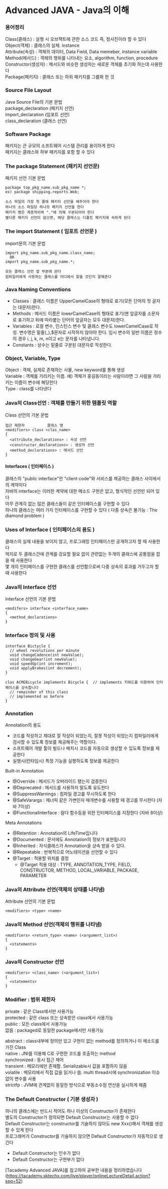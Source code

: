 # Advanced JAVA - Java의 이해
### 용어정리
Class(클래스) : 실행 시 오브젝트에 관한 소스 코드 즉, 청사진이라 할 수 있다  
Object(객체) : 클래스의 실체. instance  
Attribute(속성) : 객체의 데이터, Data Field, Data memeber, instance variable  
Method(메서드) : 객체의 행위를 나타내는 요소, algorithm, function, procedure  
Constructor(생성자) : 메서드와 비슷한 생성자는 새로운 객체를 초기화 하는데 사용한다  
Package(패키지) : 클래스 또는 하위 패키지를 그룹화 한 것  

### Source File Layout
Java Source File의 기본 문법  
package_declaration (패키지 선언)  
import_declaration (임포트 선언)  
class_declaration (클래스 선언)  

### Software Package
패키지는 큰 규모의 소프트웨어 시스템 관리를 용이하게 한다  
패키지는 클래스와 하부 패키지를 포함 할 수 있다  

### The package Statement (패키지 선언문)
패키지 선언 기본 문법
```
package top_pkg_name.sub_pkg_name *;
ex) package shipping.reports.Web;

소스 파일의 가장 첫 줄에 패키지 선언을 해주어야 한다
하나의 소스 파일당 하나의 패키지 선언을 한다
패키지 명은 계층적이며 "."에 의해 구분되어야 한다
별다른 패키지 선언이 없으면, 해당 클래스는 디폴트 패키지에 속하게 된다
```

### The import Statement ( 임포트 선언문 )
import문의 기본 문법
```
import pkg_name.sub_pkg_name.class_name;
  OR
import pkg_name.sub_pkg_name.*;

모든 클래스 선언 앞 부분에 쓴다
컴파일러에게 사용하는 클래스를 어디에서 찾을 것인지 말해준다
```

### Java Naming Conventions
* Classes : 클래스 이름은 UpperCamelCase의 형태로 표기(모든 단어의 첫 글자는 대문자)한다.
* Methods : 메서드 이름은 lowerCamelCase의 형태로 표기(맨 앞글자를 소문자로 표기하고 뒤에 따라붙는 단어의 앞글자는 모두 대문자)한다.
* Variables : 로컬 변수, 인스턴스 변수 및 클래스 변수도 lowerCamelCase로 작성. 변수명은 밑줄(_),$문자로 시작하지 않아야 한다. 임시 변수의 일반 이름은 정수의 경우 i, j, k, m, n이고 e는 문자를 나타냅니다.
* Constants : 상수는 밑줄로 구분된 대문자로 작성한다.


### Object, Variable, Type
Object : 객체, 실제로 존재하는 사물,  new keyword를 통해 생성  
Variable : 객체를 가리키는 이름. 예) 객체가 홍길동이라는 사람이라면 그 사람을 가리키는 이름이 변수에 해당한다  
Type : class를 나타낸다


### Java의 Class선언 : 객체를 만들기 위한 템플릿 역할
Class 선언의 기본 문법
```
접근 제한자          클래스 명
<modifiers> class <clas_name>
{
  <attribute_declarations> : 속성 선언
  <constructor_declarations> : 생성자 선언
  <method_declarations> : 메서드 선언
}
```


#### Interfaces ( 인터페이스 )
클래스의 "public interface"란 "client code"와 서비스를 제공하는 클래스 사이에서의 계약이다  
자바의 interface는 이러한 계약에 대한 메소드 구현은 없고, 형식적인 선언만 되어 있다  
아무 관계각 없는 많은 클래스들이 같은 인터페이스를 구현할 수 있다  
하나의 클래스는 여러 가지 인터페이스를 구현할 수 있다 ( 다중 상속은 불가능 : The diamond problem )


### Uses of Interface ( 인터페이스의 용도 )
클래스의 실제 내용을 보이지 않고, 프로그래밍 인터페이스만 공개하고자 할 때 사용한다  
억지로 두 클래스간에 관계를 강요할 필요 없이 관련없는 두개의 클래스에 공통점을 잡을 때 사용한다  
몇 개의 인터페이스를 구현한 클래스를 선언함으로써 다중 상속의 효과를 거두고자 할 때 사용한다


### Java의 Interface 선언
Interface 선언의 기본 문법
```
<modifers> interface <interface_name>
{
  <method_declarations>
}
```


### Interface 정의 및 사용
```
interface Bictycle {
  // wheel revolutions per minute
  void changeCadence(int newValue);
  void changeGear(int newValue);
  void speedUp(int increment);
  void applyBrakes(int decrement);
}

clas ACMEBicycle implements Bicycle {  // implements 키워드를 이용하여 인터페이스를 상속합니다
  // remainder of this class 
  // implemented as before
}
```


### Annotation 
Annotation의 용도
* 코드를 작성하고 제대로 잘 작성이 되었는지, 잘못 작성이 되었는지 컴파일러에게 검사할 수 있도록 정보를 제공해주는 역할이다.
* 소프트웨어 개발 툴이 빌드나 배치시 코드를 자동으로 생성할 수 있도록 정보를 제공한다
* 실행시(런타임시) 특정 기능을 실행하도록 정보를 제공한다

Built-in Annotation
* @Override : 메서드가 오버라이드 됐는지 검증한다
* @Deprecated : 메서드를 사용하지 말도록 유도한다
* @SuppressWarnings : 컴파일 경고를 무시하도록 한다
* @SafeVarargs : 제너릭 같은 가변인자 매개변수를 사용할 때 경고를 무시한다 (자바 7이상)
* @FunctionalInterface : 람다 함수등을 위한 인터페이스를 지정한다 (자바 8이상)

Meta Annotations
* @Retention : Annotation의 LifeTime입니다
* @Documented : 문서에도 Annotation의 정보가 표현됩니다
* @Inherited : 자식클래스가 Annotation을 상속 받을 수 있다.
* @Repeatable : 반복적으로 어노테이션을 선언할 수 있다
* @Target : 적용할 위치를 결정
  * @Target 적용 대상 : TYPE, ANNOTATION_TYPE, FIELD, CONSTRUCTOR, METHOD, LOCAL_VARIABLE, PACKAGE, PARAMETER


### Java의 Attribute 선언(객체의 상태를 나타냄)
Attribute 선언의 기본 문법
```
<modifiers> <type> <name>
```
### Java의 Method 선언(객체의 행위를 나타냄)
```
<modifiers> <return_type> <name> (<argument_list>)
{
  <statements>
}
```
### Java의 Constructor 선언
```
<modifiers> <class_name> (<argument_list>)
{
  <statements>
}
```


### Modifier : 범위 제한자
private : 같은 Class에서만 사용가능  
protected : 같은 class 또는 상속받은 class에서 사용가능  
public : 모든 class에서 사용가능  
없음 : packaged로 동일한 package에서만 사용가능  

abstract : class내부에 정의만 있고 구현이 없는 method를 정의하거나 이 메소드를 가진 Class  
native : JNI를 이용해 C로 구현한 코드를 호출하는 method  
synchronized : 동시 접근 제어  
transient : 메모리에만 존재함. Serializable시 값을 포함하지 않음  
volatile : 메모리에서 직접 값을 읽거나 씀. multi thread시에 synchronization 이슈 없이 변수를 사용  
strictfp : JVM에 관계없이 동일한 방식으로 부동소수점 연산을 실시하게 해줌  


### The Default Constructor ( 기본 생성자 )
하나의 클래스에는 반드시 적어도 하나 이상의 Constructor가 존재한다  
별도의 Constructor가 정의되면 Default Constructor는 사용할 수 없다  
Default Constructor는 constructor를 기술하지 않아도 new Xxx()해서 객체를 생성할 수 있게 한다  
프로그래머가 Constructor를 기술하지 않으면 Default Constructor가 자동적으로 생긴다  
* Default Constructor는 인수가 없다
* Default Constructor는 구현부가 없다  


[Tacademy Advanced JAVA]를 참고하여 공부한 내용을 정리하였습니다(https://tacademy.sktechx.com/live/player/onlineLectureDetail.action?seq=52)
